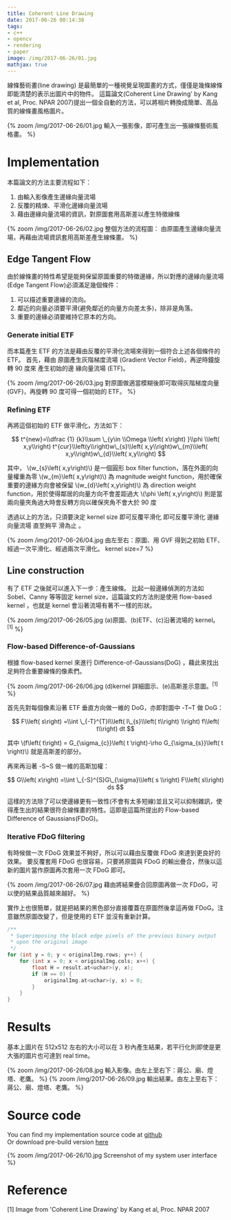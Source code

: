 ```yaml
---
title: Coherent Line Drawing
date: 2017-06-26 00:14:38
tags:
- c++
- opencv
- rendering
- paper
image: /img/2017-06-26/01.jpg
mathjax: true
---
```


線條藝術畫(line drawing) 是最簡單的一種視覺呈現圖畫的方式，僅僅是幾條線條即能清楚的表示出圖片中的物件。
這篇論文(Coherent Line Drawing' by Kang et al, Proc. NPAR 2007)提出一個全自動的方法，可以將相片轉換成簡單、高品質的線條畫風格圖片。

{% zoom /img/2017-06-26/01.jpg 輸入一張影像，即可產生出一張線條藝術風格畫。 %}

<!-- more -->

# Implementation

本篇論文的方法主要流程如下：

1. 由輸入影像產生邊緣向量流場
2. 反覆的精煉、平滑化邊緣向量流場
3. 藉由邊緣向量流場的資訊，對原圖套用高斯差以產生特徵線條

{% zoom /img/2017-06-26/02.jpg 整個方法的流程圖： 由原圖產生邊緣向量流場，再藉由流場資訊套用高斯差產生線條畫。 %}

## Edge Tangent Flow

由於線條畫的特性希望是能夠保留原圖重要的特徵邊緣，所以對應的邊緣向量流場(Edge Tangent Flow)必須滿足幾個條件：

1. 可以描述重要邊緣的流向。
2. 鄰近的向量必須要平滑(避免鄰近的向量方向差太多)，除非是角落。
3. 重要的邊緣必須要維持它原本的方向。

### Generate initial ETF

而本篇產生 ETF 的方法是藉由反覆的平滑化流場來得到一個符合上述各個條件的 ETF。
首先，藉由 原圖產生灰階梯度流場 (Gradient Vector Field)，再逆時鐘旋轉 90 度來 產生初始的邊 緣向量流場 (ETF)。

{% zoom /img/2017-06-26/03.jpg 對原圖做適當模糊後即可取得灰階梯度向量(GVF)，再旋轉 90 度可得一個初始的 ETF。 %}

### Refining ETF

再將這個初始的 ETF 做平滑化，方法如下：

$$
t^{new}=\\dfrac {1} {k}\\sum \_{y\in \\Omega \\left( x\right) }\\phi \\left( x,y\\right) t^{cur}\\left(y\\right)w\_{s}\\left( x,y\\right)w\_{m}\\left( x,y\\right)w\_{d}\\left( x,y\\right)
$$

其中，
\\(w\_{s}\\left( x,y\\right)\\) 是一個圓形 box filter function，落在外面的向量權重為零
\\(w\_{m}\\left( x,y\\right)\\) 為 magnitude weight function，用於確保重要的邊緣方向會被保留
\\(w\_{d}\\left( x,y\\right)\\) 為 direction weight function，用於使得鄰居的向量方向不會差距過大
\\(\\phi \\left( x,y\\right)\\) 則是當兩向量夾角過大時會反轉方向以確保夾角不會大於 90 度

透過以上的方法，只須要決定 kernel size 即可反覆平滑化 即可反覆平滑化 邊緣向量流場 直至夠平 滑為止 。

{% zoom /img/2017-06-26/04.jpg 由左至右：原圖、用 GVF 得到之初始 ETF、經過一次平滑化、經過兩次平滑化。 kernel size=7 %}

## Line construction

有了 ETF 之後就可以進入下一步：產生線條。
比起一般邊緣偵測的方法如 Sobel、Canny 等等固定 kernel size，這篇論文的方法則是使用 flow-based kernel ，也就是 kernel 會沿著流場有著不一樣的形狀。

{% zoom /img/2017-06-26/05.jpg (a)原圖、(b)ETF、(c)沿著流場的 kernel。<sup>[1]</sup> %}

### Flow-based Difference-of-Gaussians

根據 flow-based kernel 來進行 Difference-of-Gaussians(DoG) ，藉此來找出足夠符合重要線條的像素們。

{% zoom /img/2017-06-26/06.jpg (d)kernel 詳細圖示、(e)高斯差示意圖。<sup>[1]</sup>  %}

首先先對每個像素沿著 ETF 垂直方向做一維的 DoG，亦即對圖中 -T~T 做 DoG：

$$
F\\left( s\right) =\\int \_{-T}^{T}I\\left( l\_{s}\\left( t\\right) \\right) f\\left( t\\right) dt
$$

其中 \\(f\\left( t\\right) = G\_{\sigma\_{c}}\\left( t \\right)-\rho G\_{\sigma\_{s}}\\left( t \\right)\\) 就是高斯差的部分。

再來再沿著 -S~S 做一維的高斯加權：

$$
G\\left( x\right) =\\int \_{-S}^{S}G\_{\sigma}\\left( s \\right) F\\left( s\\right) ds
$$

這樣的方法除了可以使邊緣更有一致性(不會有太多短線)並且又可以抑制雜訊，使得產生出的結果很符合線條畫的特性。這即是這篇所提出的 Flow-based Difference of Gaussians(FDoG)。

### Iterative FDoG filtering

有時候做一次 FDoG 效果並不夠好，所以可以藉由反覆做 FDoG 來達到更良好的效果。
要反覆套用 FDoG 也很容易，只要將原圖與 FDoG 的輸出疊合，然後以這新的圖片當作原圖再次套用一次 FDoG 即可。

{% zoom /img/2017-06-26/07.jpg 藉由將結果疊合回原圖再做一次 FDoG，可以使的結果品質越來越好。 %}

實作上也很簡單，就是把結果的黑色部分直接覆蓋在原圖然後拿這再做 FDoG。注意雖然原圖改變了，但是使用的 ETF 並沒有重新計算。

```c++
/**
 * Superimposing the black edge pixels of the previous binary output
 * upon the original image
 */
for (int y = 0; y < originalImg.rows; y++) {
    for (int x = 0; x < originalImg.cols; x++) {
        float H = result.at<uchar>(y, x);
        if (H == 0) {
            originalImg.at<uchar>(y, x) = 0;
        }
    }
}
```

# Results

基本上圖片在 512x512 左右的大小可以在 3 秒內產生結果，若平行化則即使是更大張的圖片也可達到 real time。

<div style="display:flex; align-items:center;">
{% zoom /img/2017-06-26/08.jpg 輸入影像。由左上至右下：蔣公、廟、燈塔、老鷹。 %}
{% zoom /img/2017-06-26/09.jpg 輸出結果。由左上至右下：蔣公、廟、燈塔、老鷹。 %}
</div>

# Source code

You can find my implementation source code at [github](https://github.com/SSARCandy/Coherent-Line-Drawing)  
Or download pre-build version [here](https://github.com/SSARCandy/Coherent-Line-Drawing/releases)

{% zoom /img/2017-06-26/10.jpg Screenshot of my system user interface %}

# Reference

[1] Image from 'Coherent Line Drawing' by Kang et al, Proc. NPAR 2007
